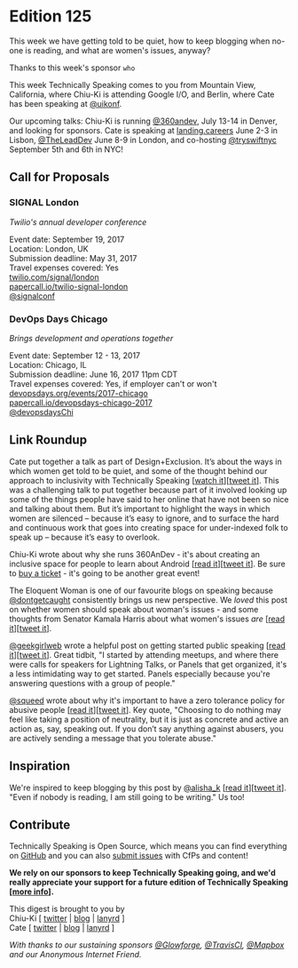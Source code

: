 # Edition 125

This week we have getting told to be quiet, how to keep blogging when no-one is reading, and what are women's issues, anyway?

Thanks to this week's sponsor `who`

This week Technically Speaking comes to you from Mountain View, California, where Chiu-Ki is attending Google I/O, and Berlin, where Cate has been speaking at [@uikonf](http://twitter.com/uikonf).

Our upcoming talks: Chiu-Ki is running [@360andev](http://twitter.com/360andev), July 13-14 in Denver, and looking for sponsors. Cate is speaking at [landing.careers](https://landing.careers/) June 2-3 in Lisbon, [@TheLeadDev](http://twitter.com/theleaddev) June 8-9 in London, and co-hosting [@tryswiftnyc](http://twitter.com/tryswiftnyc) September 5th and 6th in NYC!


## Call for Proposals

### SIGNAL London
*Twilio's annual developer conference*

Event date: September 19, 2017  
Location: London, UK  
Submission deadline: May 31, 2017  
Travel expenses covered: Yes  
[twilio.com/signal/london](https://www.twilio.com/signal/london)  
[papercall.io/twilio-signal-london](https://www.papercall.io/twilio-signal-london)  
[@signalconf](https://twitter.com/signalconf)


### DevOps Days Chicago
*Brings development and operations together*

Event date: September 12 - 13, 2017  
Location: Chicago, IL  
Submission deadline: June 16, 2017 11pm CDT  
Travel expenses covered: Yes, if employer can't or won't  
[devopsdays.org/events/2017-chicago](https://www.devopsdays.org/events/2017-chicago/)  
[papercall.io/devopsdays-chicago-2017](https://www.papercall.io/devopsdays-chicago-2017)  
[@devopsdaysChi](https://twitter.com/devopsdaysChi)


## Link Roundup

Cate put together a talk as part of Design+Exclusion. It’s about the ways in which women get told to be quiet, and some of the thought behind our approach to inclusivity with Technically Speaking [[watch it](https://x.design.blog/2017/05/04/the-not-so-secret-feminist-agenda/)][[tweet it](https://twitter.com/home?status=The%20Not%20So%20Secret%20Feminist%20Agenda%20%E2%80%93%20Design%20and%20Exclusion%20https%3A//x.design.blog/2017/05/04/the-not-so-secret-feminist-agenda/%20via%20%40techspeakdigest)]. This was a challenging talk to put together because part of it involved looking up some of the things people have said to her online that have not been so nice and talking about them. But it’s important to highlight the ways in which women are silenced – because it’s easy to ignore, and to surface the hard and continuous work that goes into creating space for under-indexed folk to speak up – because it’s easy to overlook.

Chiu-Ki wrote about why she runs 360AnDev - it's about creating an inclusive space for people to learn about Android [[read it](http://blog.sqisland.com/2017/05/why-i-run-conference.html)][[tweet it](https://twitter.com/home?status=Why%20I%20run%20a%20conference%3A%20To%20create%20an%20inclusive%20space%20for%20people%20to%20learn%20about%20Android%20http%3A//blog.sqisland.com/2017/05/why-i-run-conference.html%20via%20%40techspeakdigest)]. Be sure to [buy a ticket](http://360andev.com/) - it's going to be another great event!

The Eloquent Woman is one of our favourite blogs on speaking because [@dontgetcaught](http://twitter.com/dontgetcaught) consistently brings us new perspective. We *loved* this post on whether women should speak about woman's issues - and some thoughts from  Senator Kamala Harris about what women's issues *are* [[read it](http://eloquentwoman.blogspot.nl/2017/05/should-women-speakers-include-or-avoid.html)][[tweet it](https://twitter.com/home?status=Should%20women%20speakers%20include--or%20avoid--topics%20about%20women%3F%20by%20%40dontgetcaught%20http%3A//eloquentwoman.blogspot.nl/2017/05/should-women-speakers-include-or-avoid.html%20via%20%40techspeakdigest)].

[@geekgirlweb](http://twitter.com/geekgirlweb) wrote a helpful post on getting started public speaking [[read it](http://www.geekgirlweb.com/blog/2015/8/30/a-quick-guide-to-public-speaking)][[tweet it](https://twitter.com/home?status=A%20Quick%20Guide%20to%20Public%20Speaking%20by%20%40geekgirlweb%20http%3A//www.geekgirlweb.com/blog/2015/8/30/a-quick-guide-to-public-speaking%20via%20%40techspeakdigest)]. Great tidbit, "I started by attending meetups, and where there were calls for speakers for Lightning Talks, or Panels that get organized, it's a less intimidating way to get started. Panels especially because you're answering questions with a group of people."

[@squeed](http://twitter.com/squeed) wrote about why it's important to have a zero tolerance policy for abusive people [[read it](https://medium.com/@squeed/jacob-appelbaums-may-9th-visit-to-stammtisch-2c0c4f372af0)][[tweet it](https://twitter.com/home?status=Jacob%20Appelbaum%E2%80%99s%20May%209th%20Visit%20to%20Stammtisch%20by%20%40squeed%20https%3A//medium.com/%40squeed/jacob-appelbaums-may-9th-visit-to-stammtisch-2c0c4f372af0%20via%20%40techspeakdigest)]. Key quote, "Choosing to do nothing may feel like taking a position of neutrality, but it is just as concrete and active an action as, say, speaking out. If you don’t say anything against abusers, you are actively sending a message that you tolerate abuse."

## Inspiration

We're inspired to keep blogging by this post by [@alisha_k](http://twitter.com/alisha_k) [[read it](https://thecoffeelicious.com/why-should-i-continue-to-blog-72a4939e19b7)][[tweet it](https://twitter.com/home?status=Why%20Bother%20To%20Blog%20When%20Nobody%20Is%20Reading%20?%20by%20%40alisha_k%20https%3A//thecoffeelicious.com/why-should-i-continue-to-blog-72a4939e19b7%20via%20%40techspeakdigest)]. "Even if nobody is reading, I am still going to be writing." Us too!  

## Contribute

Technically Speaking is Open Source, which means you can find everything on [GitHub](https://github.com/catehstn/technically-speaking/) and you can also [submit issues](https://github.com/catehstn/technically-speaking/issues/new) with CfPs and content!

**We rely on our sponsors to keep Technically Speaking going, and we'd really appreciate your support for a future edition of Technically Speaking [[more info](http://www.techspeak.email/sponsorship/)].**  


This digest is brought to you by  
Chiu-Ki [ [twitter](https://twitter.com/chiuki) | [blog](http://blog.sqisland.com/) | [lanyrd](http://lanyrd.com/profile/chiuki/) ]  
Cate [ [twitter](https://twitter.com/catehstn) | [blog](http://www.cate.blog/) | [lanyrd](http://lanyrd.com/profile/catehstn/) ]

*With thanks to our sustaining sponsors [@Glowforge](http://twitter.com/glowforge), [@TravisCI](http://twitter.com/travisci), [@Mapbox](http://twitter.com/mapbox) and our Anonymous Internet Friend.*
